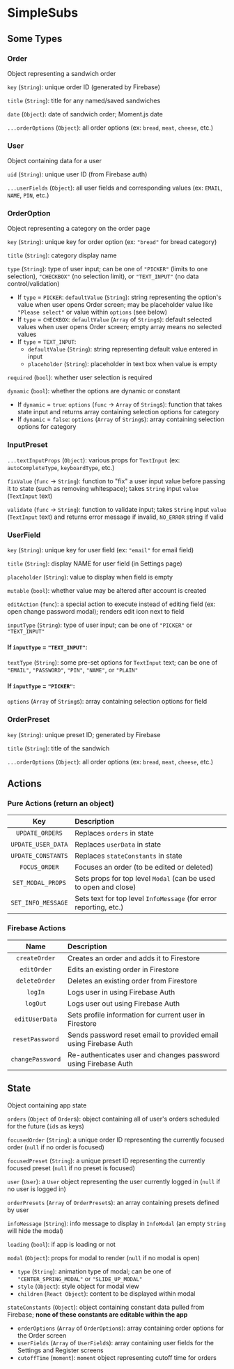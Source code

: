 SimpleSubs
==========

Some Types
----------

### Order

Object representing a sandwich order

`key` (`String`): unique order ID (generated by Firebase)

`title` (`String`): title for any named/saved sandwiches

`date` (`Object`): date of sandwich order; Moment.js date

`...orderOptions` (`Object`): all order options (ex: `bread`, `meat`, `cheese`, etc.)

### User

Object containing data for a user

`uid` (`String`): unique user ID (from Firebase auth)

`...userFields` (`Object`): all user fields and corresponding values (ex: `EMAIL`, `NAME`, `PIN`, etc.)

### OrderOption

Object representing a category on the order page

`key` (`String`): unique key for order option (ex: `"bread"` for bread category)

`title` (`String`): category display name

`type` (`String`): type of user input; can be one of `"PICKER"` (limits to one selection), `"CHECKBOX"` (no selection
limit), or `"TEXT_INPUT"` (no data control/validation)
* If `type` = `PICKER`: `defaultValue` (`String`): string representing the option's value when user opens Order screen;
may be placeholder value like `"Please select"` or value within `options` (see below)
* If `type` = `CHECKBOX`: `defaultValue` (`Array` of `String`s): default selected values when user opens Order screen;
empty array means no selected values
* If `type` = `TEXT_INPUT`:
    * `defaultValue` (`String`): string representing default value entered in input
    * `placeholder` (`String`): placeholder in text box when value is empty

`required` (`bool`): whether user selection is required

`dynamic` (`bool`): whether the options are dynamic or constant
* If `dynamic` = `true`: `options` (`func` &#8594; `Array` of `String`s): function that takes state input and returns
array containing selection options for category
* If `dynamic` = `false`: `options` (`Array` of `String`s): array containing selection options for category

### InputPreset

`...textInputProps` (`Object`): various props for `TextInput` (ex: `autoCompleteType`, `keyboardType`, etc.)

`fixValue` (`func` &#8594; `String`): function to "fix" a user input value before passing it to state (such as removing
whitespace); takes `String` input `value` (`TextInput` text)

`validate` (`func` &#8594; `String`): function to validate input; takes `String` input `value` (`TextInput` text) and
returns error message if invalid, `NO_ERROR` string if valid

### UserField

`key` (`String`): unique key for user field (ex: `"email"` for email field)

`title` (`String`): display NAME for user field (in Settings page)

`placeholder` (`String`): value to display when field is empty

`mutable` (`bool`): whether value may be altered after account is created

`editAction` (`func`): a special action to execute instead of editing field (ex: open change password modal); renders
edit icon next to field

`inputType` (`String`): type of user input; can be one of `"PICKER"` or `"TEXT_INPUT"`

#### If `inputType` = `"TEXT_INPUT"`:

`textType` (`String`): some pre-set options for `TextInput` text; can be one of `"EMAIL"`, `"PASSWORD"`, `"PIN"`,
`"NAME"`, or `"PLAIN"`

#### If `inputType` = `"PICKER"`:

`options` (`Array` of `String`s): array containing selection options for field

### OrderPreset

`key` (`String`): unique preset ID; generated by Firebase

`title` (`String`): title of the sandwich

`...orderOptions` (`Object`): all order options (ex: `bread`, `meat`, `cheese`, etc.)

Actions
-------

### Pure Actions (return an object)

| Key                | Description                                                       |
|:------------------:|:------------------------------------------------------------------|
| `UPDATE_ORDERS`    | Replaces `orders` in state                                        |
| `UPDATE_USER_DATA` | Replaces `userData` in state                                      |
| `UPDATE_CONSTANTS` | Replaces `stateConstants` in state                                |
| `FOCUS_ORDER`      | Focuses an order (to be edited or deleted)                        |
| `SET_MODAL_PROPS`  | Sets props for top level `Modal` (can be used to open and close)  |
| `SET_INFO_MESSAGE` | Sets text for top level `InfoMessage` (for error reporting, etc.) |

### Firebase Actions

| Name             | Description                                                      |
|:----------------:|:-----------------------------------------------------------------|
| `createOrder`    | Creates an order and adds it to Firestore                        |
| `editOrder`      | Edits an existing order in Firestore                             |
| `deleteOrder`    | Deletes an existing order from Firestore                         |
| `logIn`          | Logs user in using Firebase Auth                                 |
| `logOut`         | Logs user out using Firebase Auth                                |
| `editUserData`   | Sets profile information for current user in Firestore           |
| `resetPassword`  | Sends password reset email to provided email using Firebase Auth |
| `changePassword` | Re-authenticates user and changes password using Firebase Auth   |

State
-----

Object containing app state

`orders` (`Object` of `Order`s): object containing all of user's orders scheduled for the future (`id`s as keys)

`focusedOrder` (`String`): a unique order ID representing the currently focused order (`null` if no order is focused)

`focusedPreset` (`String`): a unique preset ID representing the currently focused preset (`null` if no preset is
focused)

`user` (`User`): a `User` object representing the user currently logged in (`null` if no user is logged in)

`orderPresets` (`Array` of `OrderPreset`s): an array containing presets defined by user

`infoMessage` (`String`): info message to display in `InfoModal` (an empty `String` will hide the modal)

`loading` (`bool`): if app is loading or not

`modal` (`Object`): props for modal to render (`null` if no modal is open)
* `type` (`String`): animation type of modal; can be one of `"CENTER_SPRING_MODAL"` or `"SLIDE_UP_MODAL"`
* `style` (`Object`): style object for modal view
* `children` (`React Object`): content to be displayed within modal

`stateConstants` (`Object`): object containing constant data pulled from Firebase; **none of these constants are
editable within the app**
* `orderOptions` (`Array` of `OrderOption`s): array containing order options for the Order screen
* `userFields` (`Array` of `UserField`s): array containing user fields for the Settings and Register screens
* `cutoffTime` (`moment`): `moment` object representing cutoff time for orders